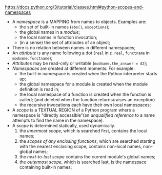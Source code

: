 https://docs.python.org/3/tutorial/classes.html#python-scopes-and-namespaces

- A *namespace* is a MAPPING from names to objects. Examples are:
  * the set of built-in names (`abs()`, `exceptions`);
  * the global names in a *module*;
  * the local names in function invocation;
  * (in a sense) the set of attributes of an object;
- There is no relation between names in different namespaces;
- An *attribute* is any name following a dot (`real` in `z.real`, `functname` in `modname.functname`);
- *Attributes* may be read-only or writable (`modname.the_answer = 42`);
- *Namespaces* are created at different moments. For example:
  * the built-in namespace is created when the Python interpreter starts up;
  * the global namespace for a module is created when the module definition is read in;
  * the local namespace of a function is created when the function is called; (and deleted when the function returns/raises an exception)
  * the recursive invocations each have their own local namespaces;
- A *scope* is a TEXTUAL REGION of a Python program where a namespace is "directly accessible"(an *unqualified reference* to a name attempts to find the name in the namespace).
- A *scope* is determined statically, used dynamically.
  1. the *innermost scope*, which is searched first, contains the local names;
  2. the *scopes of any enclosing functions*, which are searched starting with the nearest enclosing scope, contains non-local names, non-global names;
  3. the *next-to-last scope* contains the current module's global names;
  4. the *outermost scope*, which is searched last, is the namespace containing built-in names;

